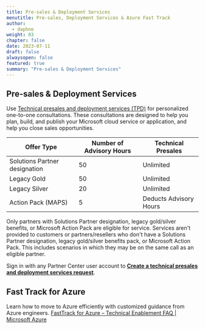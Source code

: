 ```yaml
---
title: Pre-sales & Deployment Services
menutitle: Pre-sales, Deployment Services & Azure Fast Track
author: 
  - daphne
weight: 03
chapter: false
date: 2023-07-11
draft: false
alwaysopen: false
featured: true
summary: "Pre-sales & Deployment Services"
---
```

## Pre-sales & Deployment Services
Use [Technical presales and deployment services (TPD)](https://partner.microsoft.com/dashboard/mpn/membership/benefits/technical/createadvisoryhours-servicerequest "https://partner.microsoft.com/dashboard/mpn/membership/benefits/technical/createadvisoryhours-servicerequest") for personalized one-to-one consultations. These consultations are designed to help you plan, build, and publish your Microsoft cloud service or application, and help you close sales opportunities.

|  **Offer Type** | **Number of Advisory Hours** | **Technical Presales**|
|--|--|--|
| Solutions Partner designation | 50 | Unlimited  |
|Legacy Gold|50|Unlimited|
|Legacy Silver|20|Unlimited|
|Action Pack (MAPS)|5|Deducts Advisory Hours|

Only partners with Solutions Partner designation, legacy gold/silver benefits, or Microsoft Action Pack are eligible for service. Services aren't provided to customers or partners/resellers who don't have a Solutions Partner designation, legacy gold/silver benefits pack, or Microsoft Action Pack. This includes scenarios in which they may be on the same call as an eligible partner.

Sign in with any Partner Center user account to [**Create a technical presales and deployment services request**](https://partner.microsoft.com/dashboard/mpn/membership/benefits/technical/createadvisoryhours-servicerequest "https://partner.microsoft.com/dashboard/mpn/membership/benefits/technical/createadvisoryhours-servicerequest").

## Fast Track for Azure
Learn how to move to Azure efficiently with customized guidance from Azure engineers.
[FastTrack for Azure – Technical Enablement FAQ | Microsoft Azure](https://azure.microsoft.com/en-us/pricing/offers/azure-fasttrack/#overview "https://azure.microsoft.com/en-us/pricing/offers/azure-fasttrack/#overview")